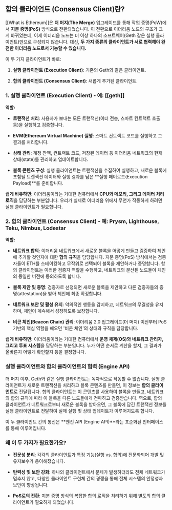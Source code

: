 
## 합의 클라이언트 (Consensus Client)란?

[[What is Ethereum]]은 **더 머지(The Merge)** 업그레이드를 통해 작업 증명(PoW)에서 **지분 증명(PoS)** 방식으로 전환되었습니다. 이 전환으로 이더리움 노드의 구조가 크게 바뀌었는데, 이제 이더리움 노드는 더 이상 하나의 소프트웨어(Geth 같은 실행 클라이언트)만으로 구성되지 않습니다. 대신, **두 가지 종류의 클라이언트가 서로 협력해야 완전한 이더리움 노드로서 기능할 수 있습니다.**

이 두 가지 클라이언트가 바로:

1. **실행 클라이언트 (Execution Client)**: 기존의 Geth와 같은 클라이언트.
    
2. **합의 클라이언트 (Consensus Client)**: 새롭게 추가된 클라이언트.
    

### 1. 실행 클라이언트 (Execution Client) - 예: [[geth]]

**역할:**

- **트랜잭션 처리**: 사용자가 보내는 모든 트랜잭션(이더 전송, 스마트 컨트랙트 호출 등)을 실행하고 검증합니다.
    
- **EVM(Ethereum Virtual Machine) 실행**: 스마트 컨트랙트 코드를 실행하고 그 결과를 처리합니다.
    
- **상태 관리**: 계정 잔액, 컨트랙트 코드, 저장된 데이터 등 이더리움 네트워크의 현재 상태(state)를 관리하고 업데이트합니다.
    
- **블록 콘텐츠 구성**: 실행 클라이언트는 트랜잭션을 수집하여 실행하고, 새로운 블록에 포함될 트랜잭션 데이터와 실행 결과를 담은 **실행 페이로드(Execution Payload)**를 준비합니다.
    

**쉽게 비유하면:** 이더리움이라는 거대한 컴퓨터에서 **CPU와 메모리, 그리고 데이터 처리 로직**을 담당하는 부분입니다. 우리가 실제로 이더리움 위에서 무언가 작동하게 하려면 실행 클라이언트가 필요합니다.

### 2. 합의 클라이언트 (Consensus Client) - 예: Prysm, Lighthouse, Teku, Nimbus, Lodestar

**역할:**

- **네트워크 합의**: 이더리움 네트워크에서 새로운 블록을 어떻게 만들고 검증하여 체인에 추가할 것인지에 대한 **합의 규칙**을 담당합니다. 지분 증명(PoS) 방식에서는 검증자들이 ETH를 스테이킹하고 무작위로 선택되어 블록을 제안하거나 증명합니다. 합의 클라이언트는 이러한 검증자 역할을 수행하고, 네트워크의 분산된 노드들이 체인의 동일한 버전에 동의하도록 합니다.
    
- **블록 제안 및 증명**: 검증자로 선정되면 새로운 블록을 제안하고 다른 검증자들의 증명(attestation)을 받아 체인에 최종 확정합니다.
    
- **네트워크 보안 및 활성 유지**: 악의적인 행동을 감지하고, 네트워크의 무결성을 유지하며, 체인이 계속해서 성장하도록 보장합니다.
    
- **비콘 체인(Beacon Chain) 관리**: 이더리움 2.0 업그레이드(더 머지) 이전부터 PoS 기반의 핵심 역할을 해오던 '비콘 체인'의 상태와 규칙을 담당합니다.
    

**쉽게 비유하면:** 이더리움이라는 거대한 컴퓨터에서 **운영 체제(OS)와 네트워크 관리자, 그리고 투표 시스템**을 담당하는 부분입니다. 누가 어떤 순서로 계산을 할지, 그 결과가 올바른지 어떻게 확인할지 등을 결정합니다.

### 실행 클라이언트와 합의 클라이언트의 협력 (Engine API)

더 머지 이후, Geth와 같은 실행 클라이언트는 독자적으로 작동할 수 없습니다. 실행 클라이언트가 새로운 트랜잭션을 처리하고 블록 콘텐츠를 만들면, 이 정보는 **합의 클라이언트**로 전달됩니다. 합의 클라이언트는 이 콘텐츠를 사용하여 블록을 만들고, 네트워크의 합의 규칙에 따라 이 블록을 다른 노드들에게 전파하고 검증받습니다. 역으로, 합의 클라이언트가 네트워크로부터 새로운 블록을 받아오면, 그 블록에 담긴 트랜잭션 정보를 실행 클라이언트로 전달하여 실제 실행 및 상태 업데이트가 이루어지도록 합니다.

이 두 클라이언트 간의 통신은 **엔진 API (Engine API)**라는 표준화된 인터페이스를 통해 이루어집니다.

### 왜 이 두 가지가 필요한가요?

- **전문성 분리**: 각각의 클라이언트가 특정 기능(실행 vs. 합의)에 전문화되어 개발 및 유지보수가 용이해졌습니다.
    
- **탄력성 및 보안 강화**: 하나의 클라이언트에서 문제가 발생하더라도 전체 네트워크가 멈추지 않고, 다양한 클라이언트 구현체 간의 경쟁을 통해 전체 시스템의 안정성과 보안이 향상됩니다.
    
- **PoS로의 전환**: 지분 증명 방식의 복잡한 합의 로직을 처리하기 위해 별도의 합의 클라이언트가 필요하게 되었습니다.
